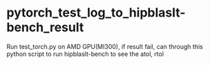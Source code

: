 # pytorch_test_log_to_hipblaslt-bench_result
Run test_torch.py on AMD GPU(MI300), if result fail, can through this python script to run hipblaslt-bench to see the atol, rtol 
